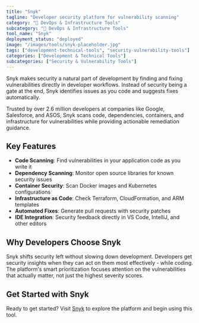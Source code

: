 ```yaml
---
title: "Snyk"
tagline: "Developer security platform for vulnerability scanning"
category: "🔧 DevOps & Infrastructure Tools"
subcategory: "🔧 DevOps & Infrastructure Tools"
tool_name: "Snyk"
deployment_status: "deployed"
image: "/images/tools/snyk-placeholder.jpg"
tags: ["development-technical-tools", "security-vulnerability-tools"]
categories: ["Development & Technical Tools"]
subcategories: ["Security & Vulnerability Tools"]
---
```

Snyk makes security a natural part of development by finding and fixing vulnerabilities directly in developer workflows. Instead of security being a gate at the end, Snyk identifies issues as you code and suggests fixes automatically.

Trusted by over 2.6 million developers at companies like Google, Salesforce, and ASOS, Snyk scans code, dependencies, containers, and infrastructure for vulnerabilities while providing actionable remediation guidance.

## Key Features
- **Code Scanning**: Find vulnerabilities in your application code as you write it
- **Dependency Scanning**: Monitor open source libraries for known security issues
- **Container Security**: Scan Docker images and Kubernetes configurations
- **Infrastructure as Code**: Check Terraform, CloudFormation, and ARM templates
- **Automated Fixes**: Generate pull requests with security patches
- **IDE Integration**: Security feedback directly in VS Code, IntelliJ, and other editors

## Why Developers Choose Snyk
Snyk shifts security left without slowing down development. Developers get security insights when they can act on them most effectively - while coding. The platform's smart prioritization focuses attention on the vulnerabilities that actually matter, not just the highest severity scores.

## Get Started with Snyk

Ready to get started? Visit [Snyk](https://snyk.io) to explore the platform and begin using this tool.